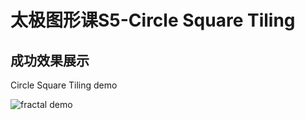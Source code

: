 # 太极图形课S5-Circle Square Tiling


## 成功效果展示
Circle Square Tiling demo

![fractal demo](./data/demo.gif)
